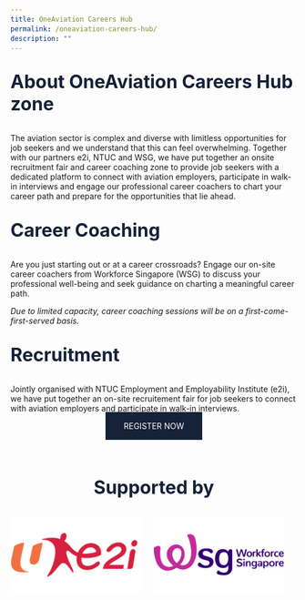 ```yaml
---
title: OneAviation Careers Hub
permalink: /oneaviation-careers-hub/
description: ""
---
```

<p style="color: #152238; font-size: 2rem;font-weight :bold;">About OneAviation Careers Hub zone</p>
<p style="font-size:normal;">The aviation sector is complex and diverse with limitless opportunities for job seekers and we understand that this can feel overwhelming. Together with our partners e2i, NTUC and WSG, we have put together an onsite recruitment fair and career coaching zone to provide job seekers with a dedicated platform to connect with aviation employers, participate in walk-in interviews and engage our professional career coachers to chart your career path and prepare for the opportunities that lie ahead.</p>

<p style="color: #152238; font-size: 2rem;font-weight :bold;">Career Coaching</p>
<p style="font-size:normal;">Are you just starting out or at a career crossroads?  Engage our on-site career coachers from Workforce Singapore (WSG) to discuss your professional well-being and seek guidance on charting a meaningful career path. </p>
<p style="font-style:italic;">Due to limited capacity, career coaching sessions will be on a first-come-first-served basis.</p>

<p style="color: #152238; font-size: 2rem;font-weight :bold;">Recruitment</p>
<p>Jointly organised with NTUC Employment and Employability Institute (e2i), we have put together an on-site recruitement fair for job seekers to connect with aviation employers and participate in walk-in interviews.</p>

<center><a style="padding: 1rem; padding-left: 2rem; padding-right: 2rem; background: #152238; color: white;border-radius: 0; text-decoration:none;" target="_blank" rel="noopener noreferrer" href="https://event.e2i.com.sg/web/OAC2023">REGISTER NOW</a></center>

<p style="color: #152238; font-size: 2rem;font-weight :bold; text-align:center;padding-top: 3rem;">Supported by</p>

<div style="display: flex; flex-direction: row;margin-bottom: 4rem;">
	<div style="flex: 50%; padding-right: 1.5rem;"><img src="/images/e2iimg.png" alt="hero"></div>
<div style="flex: 50%; padding-right: 1.5rem;"><img src="/images/wsgimg.png" alt="hero"></div>
	</div>

<style>.bp-container a:after {content: "";}#main-content .bp-section.bp-section-pagetitle, .bottom-navigation a {background-color: #153821 !important;}</style>
